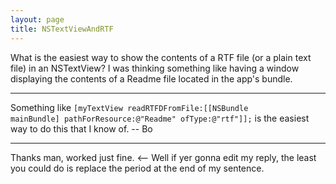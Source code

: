 ```yaml
---
layout: page
title: NSTextViewAndRTF
---
```


What is the easiest way to show the contents of a RTF file (or a plain text file) in an NSTextView? I was thinking something like having a window displaying the contents of a Readme file located in the app's bundle.

----

Something like <code>[myTextView readRTFDFromFile:[[NSBundle mainBundle] pathForResource:@"Readme" ofType:@"rtf"]];</code> is the easiest way to do this that I know of.  -- Bo

----

Thanks man, worked just fine. <-- Well if yer gonna edit my reply, the least you could do is replace the period at the end of my sentence.

